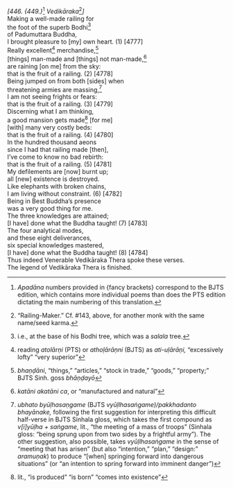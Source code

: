 *\[446. {449.}*[^1] *Vedikāraka*[^2]*\]*  
Making a well-made railing for  
the foot of the superb Bodhi[^3]  
of Padumuttara Buddha,  
I brought pleasure to \[my\] own heart. (1) \[4777\]  
Really excellent[^4] merchandise,[^5]  
\[things\] man-made and \[things\] not man-made,[^6]  
are raining \[on me\] from the sky:  
that is the fruit of a railing. (2) \[4778\]  
Being jumped on from both \[sides\] when  
threatening armies are massing,[^7]  
I am not seeing frights or fears:  
that is the fruit of a railing. (3) \[4779\]  
Discerning what I am thinking,  
a good mansion gets made[^8] \[for me\]  
\[with\] many very costly beds:  
that is the fruit of a railing. (4) \[4780\]  
In the hundred thousand aeons  
since I had that railing made \[then\],  
I’ve come to know no bad rebirth:  
that is the fruit of a railing. (5) \[4781\]  
My defilements are \[now\] burnt up;  
all \[new\] existence is destroyed.  
Like elephants with broken chains,  
I am living without constraint. (6) \[4782\]  
Being in Best Buddha’s presence  
was a very good thing for me.  
The three knowledges are attained;  
\[I have\] done what the Buddha taught! (7) \[4783\]  
The four analytical modes,  
and these eight deliverances,  
six special knowledges mastered,  
\[I have\] done what the Buddha taught! (8) \[4784\]  
Thus indeed Venerable Vedikāraka Thera spoke these verses.  
The legend of Vedikāraka Thera is finished.  
[^1]: *Apadāna* numbers provided in {fancy brackets} correspond to the
    BJTS edition, which contains more individual poems than does the PTS
    edition dictating the main numbering of this translation.  
[^2]: “Railing-Maker.” Cf. \#143, above, for another monk with the same
    name/seed karma.  
[^3]: i.e., at the base of his Bodhi tree, which was a *salala* tree.  
[^4]: reading *atolārṇi* (PTS) or *athoḷārāṇni* (BJTS) as *ati-uḷārāṇi,*
    “excessively lofty” “very superior”  
[^5]: *bhaṇḍāni*, “things,” “articles,” “stock in trade,” “goods,”
    “property;” BJTS Sinh. goss *bhāṇḍayō*  
[^6]: *katāni akatāni ca*, or “manufactured and natural”  
[^7]: *ubhato byūḷhasaṇgame* (BJTS *vyūḷlhasaṅgame)/pakkhadanto
    bhayānake,* following the first suggestion for interpreting this
    difficult half-verse in BJTS Sinhala gloss, which takes the first
    compound as *v\[i\]yūḷha + saṅgame*, lit., “the meeting of a mass of
    troops” (Sinhala gloss: “being sprung upon from two sides by a
    frightful army”). The other suggestion, also possible, takes
    *vyūḷlhasaṅgame* in the sense of “meeting that has arisen” (but also
    “intention,” “plan,” “design:” *aramuṇak*) to produce “\[when\]
    springing forward into dangerous situations” (or “an intention to
    spring forward into imminent danger”)  
[^8]: lit., “is produced” “is born” “comes into existence”
